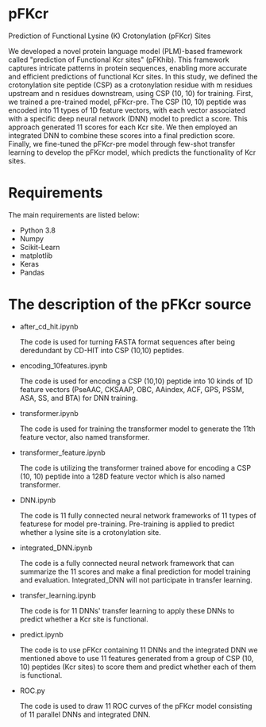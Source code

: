 # pFKcr
Prediction of Functional Lysine (K) Crotonylation (pFKcr) Sites

We developed a novel protein language model (PLM)-based framework called "prediction of Functional Kcr sites" (pFKhib). This framework captures intricate patterns in protein sequences, enabling more accurate and efficient predictions of functional Kcr sites. In this study, we defined the crotonylation site peptide (CSP) as a crotonylation residue with m residues upstream and n residues downstream, using CSP (10, 10) for training. First, we trained a pre-trained model, pFKcr-pre. The CSP (10, 10) peptide was encoded into 11 types of 1D feature vectors, with each vector associated with a specific deep neural network (DNN) model to predict a score. This approach generated 11 scores for each Kcr site. We then employed an integrated DNN to combine these scores into a final prediction score. Finally, we fine-tuned the pFKcr-pre model through few-shot transfer learning to develop the pFKcr model, which predicts the functionality of Kcr sites.
# Requirements
The main requirements are listed below:

* Python 3.8
* Numpy
* Scikit-Learn
* matplotlib
* Keras
* Pandas
# The description of the pFKcr source
* after_cd_hit.ipynb
  
  The code is used for turning FASTA format sequences after being deredundant by CD-HIT into CSP (10,10) peptides.
* encoding_10features.ipynb
  
  The code is used for encoding a CSP (10,10) peptide into 10 kinds of 1D feature vectors (PseAAC, CKSAAP, OBC, AAindex, ACF, GPS, PSSM, ASA, SS, and BTA) for DNN training.
* transformer.ipynb
  
  The code is used for training the transformer model to generate the 11th feature vector, also named transformer.
* transformer_feature.ipynb
  
  The code is utilizing the transformer trained above for encoding a CSP (10, 10) peptide into a 128D feature vector which is also named transformer.
* DNN.ipynb
  
  The code is 11 fully connected neural network frameworks of 11 types of featurese for model pre-training. Pre-training is applied to predict whether a lysine site is a crotonylation site.
* integrated_DNN.ipynb
  
  The code is a fully connected neural network framework that can summarize the 11 scores and make a final prediction for model training and evaluation. Integrated_DNN will not participate in transfer learning.
* transfer_learning.ipynb
  
  The code is for 11 DNNs' transfer learning to apply these DNNs to predict whether a Kcr site is functional.
* predict.ipynb
  
  The code is to use pFKcr containing 11 DNNs and the integrated DNN we mentioned above to use 11 features generated from a group of CSP (10, 10) peptides (Kcr sites) to score them and predict whether each of them is functional.

* ROC.py
  
  The code is used to draw 11 ROC curves of the pFKcr model consisting of 11 parallel DNNs and integrated DNN.
